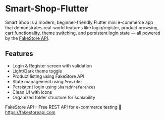 # Smart-Shop-Flutter
Smart Shop is a modern, beginner-friendly Flutter mini e-commerce app that demonstrates real-world features like login/register, product browsing, cart functionality, theme switching, and persistent login state — all powered by the [FakeStore API](https://fakestoreapi.com).

## Features
-  Login & Register screen with validation
- Light/Dark theme toggle
- Product listing using FakeStore API
- State management using `Provider`
-  Persistent login using `SharedPreferences`
- Clean UI with icons
- Organized folder structure for scalability

FakeStore API – Free REST API for e-commerce testing
🔗 https://fakestoreapi.com

